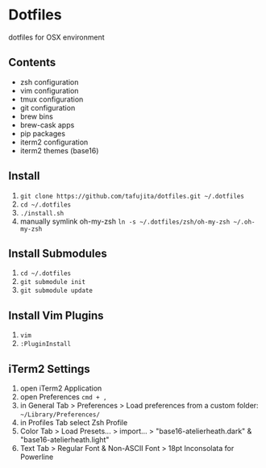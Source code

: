 # Dotfiles

dotfiles for OSX environment

## Contents

+ zsh configuration
+ vim configuration
+ tmux configuration
+ git configuration
+ brew bins
+ brew-cask apps
+ pip packages
+ iterm2 configuration
+ iterm2 themes (base16)

## Install

1. `git clone https://github.com/tafujita/dotfiles.git ~/.dotfiles`
2. `cd ~/.dotfiles`
3. `./install.sh`
4. manually symlink oh-my-zsh `ln -s ~/.dotfiles/zsh/oh-my-zsh ~/.oh-my-zsh`
 

## Install Submodules

1. `cd ~/.dotfiles`
2. `git submodule init`
3. `git submodule update`


## Install Vim Plugins

1. `vim`
2. `:PluginInstall`


## iTerm2 Settings

1. open iTerm2 Application
2. open Preferences `cmd + ,`
3. in General Tab > Preferences > Load preferences from a custom folder: `~/Library/Preferences/`
3. in Profiles Tab select Zsh Profile
4. Color Tab > Load Presets... > import... > "base16-atelierheath.dark" & "base16-atelierheath.light"
5. Text Tab > Regular Font & Non-ASCII Font > 18pt Inconsolata for Powerline
